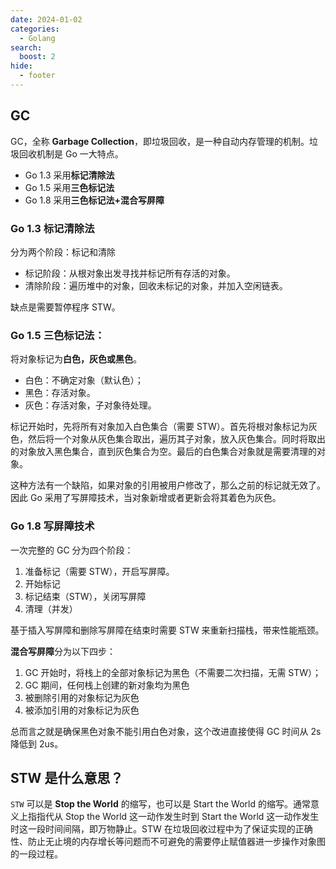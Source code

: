 ```yaml
---
date: 2024-01-02
categories:
  - Golang
search:
  boost: 2
hide:
  - footer
---
```


## GC

GC，全称 **Garbage Collection**，即垃圾回收，是一种自动内存管理的机制。垃圾回收机制是 Go 一大特点。

- Go 1.3 采用**标记清除法**
- Go 1.5 采用**三色标记法**
- Go 1.8 采用**三色标记法+混合写屏障**

### Go 1.3 标记清除法

分为两个阶段：标记和清除

- 标记阶段：从根对象出发寻找并标记所有存活的对象。
- 清除阶段：遍历堆中的对象，回收未标记的对象，并加入空闲链表。

缺点是需要暂停程序 STW。

### Go 1.5 三色标记法：

将对象标记为**白色，灰色或黑色**。

- 白色：不确定对象（默认色）；
- 黑色：存活对象。
- 灰色：存活对象，子对象待处理。

标记开始时，先将所有对象加入白色集合（需要 STW）。首先将根对象标记为灰色，然后将一个对象从灰色集合取出，遍历其子对象，放入灰色集合。同时将取出的对象放入黑色集合，直到灰色集合为空。最后的白色集合对象就是需要清理的对象。

这种方法有一个缺陷，如果对象的引用被用户修改了，那么之前的标记就无效了。因此 Go 采用了写屏障技术，当对象新增或者更新会将其着色为灰色。

### Go 1.8 写屏障技术

一次完整的 GC 分为四个阶段：

1. 准备标记（需要 STW），开启写屏障。
2. 开始标记
3. 标记结束（STW），关闭写屏障
4. 清理（并发）

基于插入写屏障和删除写屏障在结束时需要 STW 来重新扫描栈，带来性能瓶颈。

**混合写屏障**分为以下四步：

1. GC 开始时，将栈上的全部对象标记为黑色（不需要二次扫描，无需 STW）；
2. GC 期间，任何栈上创建的新对象均为黑色
3. 被删除引用的对象标记为灰色
4. 被添加引用的对象标记为灰色

总而言之就是确保黑色对象不能引用白色对象，这个改进直接使得 GC 时间从 2s 降低到 2us。

## STW 是什么意思？

`STW` 可以是 **Stop the World** 的缩写，也可以是 Start the World 的缩写。通常意义上指指代从 Stop the World 这一动作发生时到 Start the World 这一动作发生时这一段时间间隔，即万物静止。STW 在垃圾回收过程中为了保证实现的正确性、防止无止境的内存增长等问题而不可避免的需要停止赋值器进一步操作对象图的一段过程。
